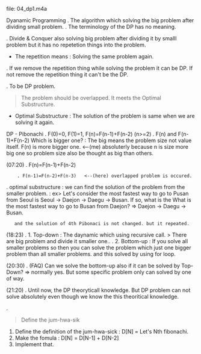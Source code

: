 file: 04_dp1.m4a


<Contents>
Dyanamic Programming
 . The algorithm which solving the big problem after dividing small problem.
 . The terminology of the DP has no meaning.

 . Divide & Conquer also solving big problem after dividing it by smalll problem   but it has no repetetion things into the problem.
   * The repetition means : Solving the same problem again.

 . If we remove the repetition thing while solving the problem it can be DP.
   If not remove the repetition thing it can't be the DP.
 

 . To be DP problem.
   > The problem should be overlapped.
   > It meets the Optimal Substructure.
   * Optimal Substructure : The solution of the problem is same when we are solving it again.


DP - Pibonachi
 . F(0)=0, F(1)=1, F(n)=F(n-1)+F(n-2) (n>=2)
 . F(n) and F(n-1)+F(n-2)
   Which is bigger one? : The big means the problem size not value itself.
   F(n) is more bigger one. <--(me) absoluterly because n is size more big one so problem size also be thought as big than others.

(07:20)
 . F(n)=F(n-1)+F(n-2)

        . F(n-1)=F(n-2)+F(n-3)   <--(here) overlapped problem is occured.
 . optimal substructure
   : we can find the solution of the problem from the smaller problem.
   : ex> Let's consider the most fastest way to go to Pusan from Seoul is
         Seoul -> Daejon -> Daegu -> Busan.
	 If so, what is the What is the most fastest way to go to Busan from Daejon?   => Daejon -> Daegu -> Busan.

       and the solution of 4th Pibonaci is not changed. but it repeated.




(18:23)
 . 1. Top-down : The daynamic which using recursive call.
      > There are big problem and divide it smaller one..
 . 2. Bottom-up : If you solve all smaller problems so then you can solve the problem which just one bigger problem than all smaller problems.
      and this solved by using for loop.

(20:30)
 . (FAQ) Can we solve the bottom-up also if it can be solved by Top-Down?
         => normally yes.
	    But some specific problem only can solved by one of way.

(21:20)
 . Until now, the DP theoryticall knowledge.
   But DP problem can not solve absolutely even though we know the this theoritical knowledge.

 . <How to solve the DP problem>
   > Define the jum-hwa-sik
   1) Define the definition of the jum-hwa-sick
      : D[N] = Let's Nth fibonachi.
   2) Make the fomula
      : D[N] = D[N-1] + D[N-2]
   3) Implement that.












